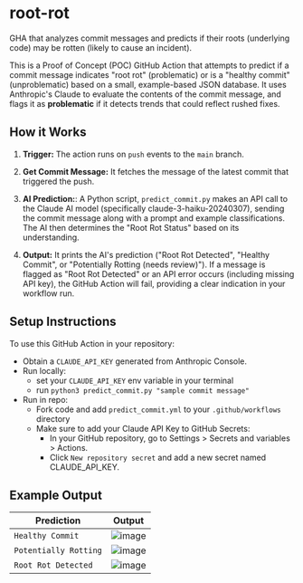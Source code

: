 # root-rot
GHA that analyzes commit messages and predicts if their roots (underlying code) may be rotten (likely to cause an incident).

This is a Proof of Concept (POC) GitHub Action that attempts to predict if a commit message indicates "root rot" (problematic) or is a "healthy commit" (unproblematic) based on a small, example-based JSON database. It uses Anthropic's Claude to evaluate the contents of the commit message, and flags it as **problematic** if it detects trends that could reflect rushed fixes.

## How it Works

1. **Trigger:** The action runs on `push` events to the `main` branch.

2. **Get Commit Message:** It fetches the message of the latest commit that triggered the push.

3. **AI Prediction:**: A Python script, `predict_commit.py` makes an API call to the Claude AI model (specifically claude-3-haiku-20240307), sending the commit message along with a prompt and example classifications. The AI then determines the "Root Rot Status" based on its understanding.

4. **Output:** It prints the AI's prediction ("Root Rot Detected", "Healthy Commit", or "Potentially Rotting (needs review)"). If a message is flagged as "Root Rot Detected" or an API error occurs (including missing API key), the GitHub Action will fail, providing a clear indication in your workflow run.

## Setup Instructions
To use this GitHub Action in your repository:

- Obtain a `CLAUDE_API_KEY` generated from Anthropic Console.
- Run locally:
  - set your `CLAUDE_API_KEY` env variable in your terminal
  - run `python3 predict_commit.py "sample commit message"`
- Run in repo:
  - Fork code and add `predict_commit.yml` to your `.github/workflows` directory
  - Make sure to add your Claude API Key to GitHub Secrets:
    - In your GitHub repository, go to Settings > Secrets and variables > Actions.
    - Click `New repository secret` and add a new secret named CLAUDE_API_KEY.
   
 ## Example Output
 | Prediction | Output |
 | ---------- | ------ |
 | `Healthy Commit` | ![image](https://github.com/user-attachments/assets/7704ee76-ae76-4c2d-b485-5900784f5743) |
 | `Potentially Rotting` | ![image](https://github.com/user-attachments/assets/b8fed743-3e45-4d58-8191-d0ea92fc4272) |
 | `Root Rot Detected` | ![image](https://github.com/user-attachments/assets/305a3230-0add-4acc-9ecf-d5a205047532) |
